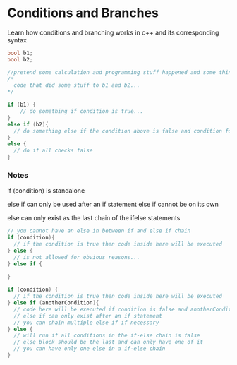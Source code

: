 # Conditions and Branches
Learn how conditions and branching works in c++ and its corresponding syntax

```cpp
bool b1; 
bool b2;

//pretend some calculation and programming stuff happened and some things were done to b1 and b2
/* 
  code that did some stuff to b1 and b2...  
*/

if (b1) {
	// do something if condition is true...
}
else if (b2){
  // do something else if the condition above is false and condition for this branch is true
}
else {
  // do if all checks false
}
```

### Notes

 if (condition) is standalone
 
 else if can only be used after an if statement else if cannot be on its own
 
 else can only exist as the last chain of the ifelse statements
```cpp
// you cannot have an else in between if and else if chain
if (condition){
  // if the condition is true then code inside here will be executed
} else {
  // is not allowed for obvious reasons...
} else if {
  
}

if (condition) {
  // if the condition is true then code inside here will be executed
} else if (anotherCondition){
  // code here will be executed if condition is false and anotherCondition is true
  // else if can only exist after an if statement
  // you can chain multiple else if if necessary
} else {
  // will run if all conditions in the if-else chain is false
  // else block should be the last and can only have one of it
  // you can have only one else in a if-else chain  
}

